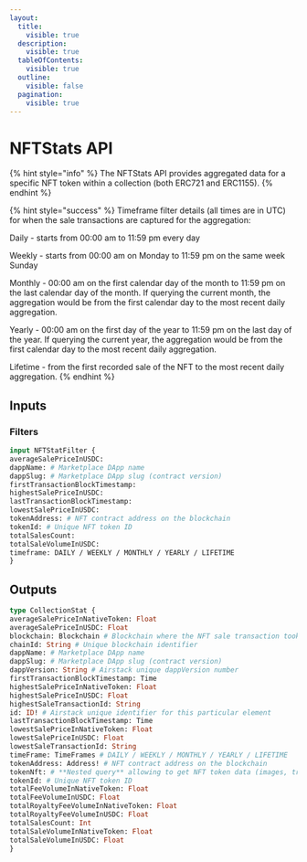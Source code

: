 ```yaml
---
layout:
  title:
    visible: true
  description:
    visible: true
  tableOfContents:
    visible: true
  outline:
    visible: false
  pagination:
    visible: true
---
```


# NFTStats API

{% hint style="info" %}
The NFTStats API provides aggregated data for a specific NFT token within a collection (both ERC721 and ERC1155).
{% endhint %}

{% hint style="success" %}
Timeframe filter details (all times are in UTC) for when the sale transactions are captured for the aggregation:

Daily - starts from 00:00 am to 11:59 pm every day

Weekly - starts from 00:00 am on Monday to 11:59 pm on the same week Sunday

Monthly - 00:00 am on the first calendar day of the month to 11:59 pm on the last calendar day of the month. If querying the current month, the aggregation would be from the first calendar day to the most recent daily aggregation.

Yearly - 00:00 am on the first day of the year to 11:59 pm on the last day of the year. If querying the current year, the aggregation would be from the first calendar day to the most recent daily aggregation.

Lifetime - from the first recorded sale of the NFT to the most recent daily aggregation.
{% endhint %}

## Inputs

### Filters

```graphql
input NFTStatFilter {
averageSalePriceInUSDC: 
dappName: # Marketplace DApp name
dappSlug: # Marketplace DApp slug (contract version)
firstTransactionBlockTimestamp: 
highestSalePriceInUSDC: 
lastTransactionBlockTimestamp: 
lowestSalePriceInUSDC: 
tokenAddress: # NFT contract address on the blockchain
tokenId: # Unique NFT token ID
totalSalesCount: 
totalSaleVolumeInUSDC: 
timeframe: DAILY / WEEKLY / MONTHLY / YEARLY / LIFETIME
}
```

## Outputs

```graphql
type CollectionStat {
averageSalePriceInNativeToken: Float
averageSalePriceInUSDC: Float
blockchain: Blockchain # Blockchain where the NFT sale transaction took place
chainId: String # Unique blockchain identifier
dappName: # Marketplace DApp name
dappSlug: # Marketplace DApp slug (contract version)
dappVersion: String # Airstack unique dappVersion number
firstTransactionBlockTimestamp: Time
highestSalePriceInNativeToken: Float
highestSalePriceInUSDC: Float
highestSaleTransactionId: String
id: ID! # Airstack unique identifier for this particular element
lastTransactionBlockTimestamp: Time
lowestSalePriceInNativeToken: Float
lowestSalePriceInUSDC: Float
lowestSaleTransactionId: String
timeFrame: TimeFrames # DAILY / WEEKLY / MONTHLY / YEARLY / LIFETIME
tokenAddress: Address! # NFT contract address on the blockchain
tokenNft: # **Nested query** allowing to get NFT token data (images, traits, etc.)
tokenId: # Unique NFT token ID
totalFeeVolumeInNativeToken: Float
totalFeeVolumeInUSDC: Float
totalRoyaltyFeeVolumeInNativeToken: Float
totalRoyaltyFeeVolumeInUSDC: Float
totalSalesCount: Int
totalSaleVolumeInNativeToken: Float
totalSaleVolumeInUSDC: Float
}
```
